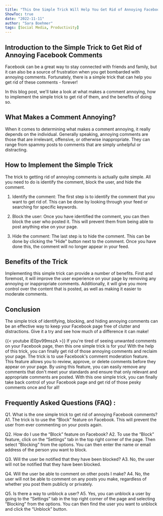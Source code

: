 ```yaml
---
title: "This One Simple Trick Will Help You Get Rid of Annoying Facebook Comments - Forever!"
ShowToc: true 
date: "2022-11-11"
author: "Sara Boehmer" 
tags: [Social Media, Productivity]
---
```

## Introduction to the Simple Trick to Get Rid of Annoying Facebook Comments

Facebook can be a great way to stay connected with friends and family, but it can also be a source of frustration when you get bombarded with annoying comments. Fortunately, there is a simple trick that can help you get rid of these comments - forever! 

In this blog post, we'll take a look at what makes a comment annoying, how to implement the simple trick to get rid of them, and the benefits of doing so. 

## What Makes a Comment Annoying?

When it comes to determining what makes a comment annoying, it really depends on the individual. Generally speaking, annoying comments are those that are irrelevant, offensive, or otherwise inappropriate. They can range from spammy posts to comments that are simply unhelpful or distracting. 

## How to Implement the Simple Trick

The trick to getting rid of annoying comments is actually quite simple. All you need to do is identify the comment, block the user, and hide the comment. 

1. Identify the comment: The first step is to identify the comment that you want to get rid of. This can be done by looking through your feed or searching for specific keywords. 

2. Block the user: Once you have identified the comment, you can then block the user who posted it. This will prevent them from being able to post anything else on your page. 

3. Hide the comment: The last step is to hide the comment. This can be done by clicking the "Hide" button next to the comment. Once you have done this, the comment will no longer appear in your feed. 

## Benefits of the Trick

Implementing this simple trick can provide a number of benefits. First and foremost, it will improve the user experience on your page by removing any annoying or inappropriate comments. Additionally, it will give you more control over the content that is posted, as well as making it easier to moderate comments. 

## Conclusion

The simple trick of identifying, blocking, and hiding annoying comments can be an effective way to keep your Facebook page free of clutter and distractions. Give it a try and see how much of a difference it can make!

{{< youtube iE0pv99mszA >}} 
If you're tired of seeing unwanted comments on your Facebook page, then this one simple trick is for you! With the help of this trick, you can finally get rid of those annoying comments and reclaim your page. The trick is to use Facebook's comment moderation feature. This feature allows you to review, approve, or delete comments before they appear on your page. By using this feature, you can easily remove any comments that don't meet your standards and ensure that only relevant and appropriate comments are posted. With this one simple trick, you can finally take back control of your Facebook page and get rid of those pesky comments once and for all!

## Frequently Asked Questions (FAQ) :
Q1. What is the one simple trick to get rid of annoying Facebook comments?
A1. The trick is to use the “Block” feature on Facebook. This will prevent the user from ever commenting on your posts again.

Q2. How do I use the “Block” feature on Facebook?
A2. To use the “Block” feature, click on the “Settings” tab in the top right corner of the page. Then select “Blocking” from the options. You can then enter the name or email address of the person you want to block.

Q3. Will the user be notified that they have been blocked?
A3. No, the user will not be notified that they have been blocked.

Q4. Will the user be able to comment on other posts I make?
A4. No, the user will not be able to comment on any posts you make, regardless of whether you post them publicly or privately.

Q5. Is there a way to unblock a user?
A5. Yes, you can unblock a user by going to the “Settings” tab in the top right corner of the page and selecting “Blocking” from the options. You can then find the user you want to unblock and click the “Unblock” button.


